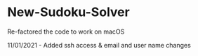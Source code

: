 # New-Sudoku-Solver
Re-factored the code to work on macOS

11/01/2021 - Added ssh access & email and user name changes
